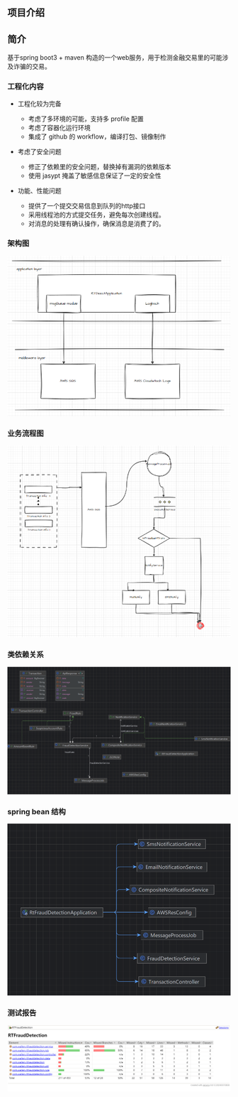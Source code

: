 ## 项目介绍

## 简介
基于spring boot3 + maven 构造的一个web服务，用于检测金融交易里的可能涉及诈骗的交易。

### 工程化内容

- 工程化较为完备
  - 考虑了多环境的可能，支持多 profile 配置
  - 考虑了容器化运行环境
  - 集成了 github 的 workflow，编译打包、镜像制作

- 考虑了安全问题  
  - 修正了依赖里的安全问题，替换掉有漏洞的依赖版本
  - 使用 jasypt 掩盖了敏感信息保证了一定的安全性

- 功能、性能问题
  - 提供了一个提交交易信息到队列的http接口
  - 采用线程池的方式提交任务，避免每次创建线程。
  - 对消息的处理有确认操作，确保消息是消费了的。
 
### 架构图
![](./image/jiagou_2024-11-19_10-28-45.png)
### 业务流程图
![](./image/业务流程图_2024-11-19_10-15-21.png)
### 类依赖关系
![](./image/rt_yilai_2_2024-11-19_09-32-07.png)
### spring bean 结构
![](./image/Spring_bean_2024-11-19_09-35-44.png)
### 测试报告
![测试报告](./image/jacoco_2024-11-19_00-35-29.png)
 
